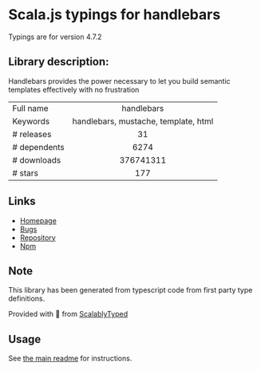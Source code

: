 
# Scala.js typings for handlebars

Typings are for version 4.7.2

## Library description:
Handlebars provides the power necessary to let you build semantic templates effectively with no frustration

|                    |                 |
| ------------------ | :-------------: |
| Full name          | handlebars |
| Keywords           | handlebars, mustache, template, html |
| # releases         | 31 |
| # dependents       | 6274 |
| # downloads        | 376741311 |
| # stars            | 177 |

## Links
- [Homepage](http://www.handlebarsjs.com/)
- [Bugs](https://github.com/wycats/handlebars.js/issues)
- [Repository](https://github.com/wycats/handlebars.js)
- [Npm](https://www.npmjs.com/package/handlebars)
    


## Note
This library has been generated from typescript code from first party type definitions.

Provided with :purple_heart: from [ScalablyTyped](https://github.com/oyvindberg/ScalablyTyped)

## Usage
See [the main readme](../../readme.md) for instructions.


